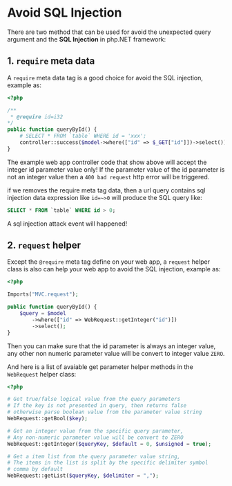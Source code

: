 # Avoid SQL Injection

There are two method that can be used for avoid the unexpected query argument and the **SQL Injection** in php.NET framework:

## 1. ``require`` meta data

A ``require`` meta data tag is a good choice for avoid the SQL injection, example as:

```php
<?php

/**
 * @require id=i32
*/
public function queryById() {
    # SELECT * FROM `table` WHERE id = 'xxx';
    controller::success($model->where(["id" => $_GET["id"]])->select());
}
```

The example web app controller code that show above will accept the integer id parameter value only! If the parameter value of the id parameter is not an integer value then a ``400 bad request`` http error will be triggered.

if we removes the require meta tag data, then a url query contains sql injection data expression like ``id=~>0`` will produce the SQL query like:

```sql
SELECT * FROM `table` WHERE id > 0;
```

A sql injection attack event will happened!

## 2. ``request`` helper

Except the ``@require`` meta tag define on your web app, a ``request`` helper class is also can help your web app to avoid the SQL injection, example as:

```php
<?php

Imports("MVC.request");

public function queryById() {
    $query = $model
        ->where(["id" => WebRequest::getInteger("id")])
        ->select();
}
```

Then you can make sure that the id parameter is always an integer value, any other non numeric parameter value will be convert to integer value ``ZERO``.

And here is a list of avaiable get parameter helper methods in the ``WebRequest`` helper class:

```php
<?php

# Get true/false logical value from the query parameters
# If the key is not presented in query, then returns false
# otherwise parse boolean value from the parameter value string 
WebRequest::getBool($key);

# Get an integer value from the specific query parameter,
# Any non-numeric parameter value will be convert to ZERO
WebRequest::getInteger($queryKey, $default = 0, $unsigned = true);

# Get a item list from the query parameter value string,
# The items in the list is split by the specific delimiter symbol
# comma by default
WebRequest::getList($queryKey, $delimiter = ",");
```